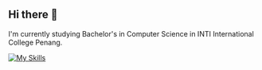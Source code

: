 ## Hi there 👋

I'm currently studying Bachelor's in Computer Science in INTI International College Penang.

[![My Skills](https://skillicons.dev/icons?i=py,java,cpp,r,js,html,css,androidstudio)](https://skillicons.dev)

<!--
**calvin050101/calvin050101** is a ✨ _special_ ✨ repository because its `README.md` (this file) appears on your GitHub profile.

Here are some ideas to get you started:

- 🔭 I’m currently working on ...
- 🌱 I’m currently learning ...
- 👯 I’m looking to collaborate on ...
- 🤔 I’m looking for help with ...
- 💬 Ask me about ...
- 📫 How to reach me: ...
- 😄 Pronouns: ...
- ⚡ Fun fact: ...
-->
